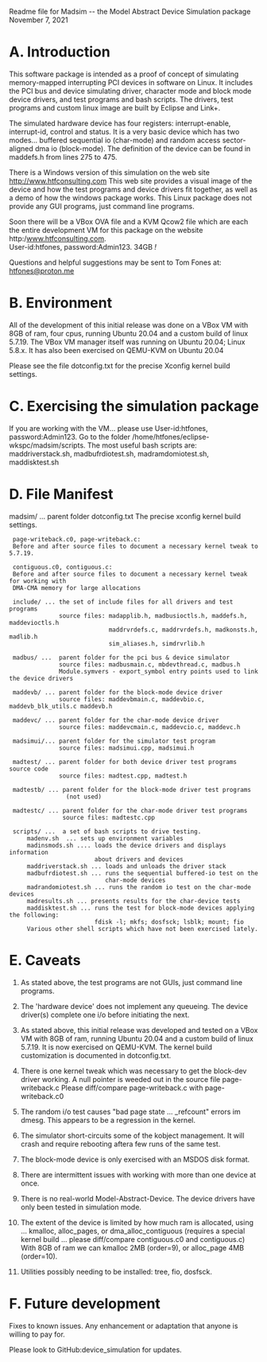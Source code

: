  Readme file for Madsim -- the Model Abstract Device Simulation package
 November 7, 2021

A. Introduction
   ============
   This software package is intended as a proof of concept of simulating memory-mapped 
   interrupting PCI devices in software on Linux. It includes the PCI bus and device
   simulating driver, character mode and block mode device drivers, and test programs
   and bash scripts. The drivers, test programs and custom linux image are built by
   Eclipse and Link+. 
   
   The simulated hardware device has four registers: interrupt-enable, interrupt-id,
   control and status. It is a very basic device which has two modes...
   buffered sequential io (char-mode) and random access sector-aligned dma io (block-mode).
   The definition of the device can be found in maddefs.h from lines 275 to 475.
   
   There is a Windows version of this simulation on the web site http://www.htfconsulting.com
   This web site provides a visual image of the device and how the test programs and device 
   drivers fit together, as well as a demo of how the windows package works.
   This Linux package does not provide any GUI programs, just command line programs.
   
   Soon there will be a VBox OVA file and a KVM Qcow2 file which are each the entire
   development VM for this package on the website http:/www.htfconsulting.com.                                                              	
   User-id:htfones, password:Admin123.   34GB *!*                                                        	
   
   Questions and helpful suggestions may be sent to Tom Fones at: htfones@proton.me


B. Environment
   ===========
   All of the development of this initial release was done on a VBox VM with 8GB of ram,
   four cpus, running Ubuntu 20.04 and a custom build of linux 5.7.19.
   The VBox VM manager itself was running on Ubuntu 20.04; Linux 5.8.x.
   It has also been exercised on QEMU-KVM on Ubuntu 20.04
   
   Please see the file dotconfig.txt for the precise Xconfig kernel build settings.
   
   
C. Exercising the simulation package
   =================================                               
   If you are working with the VM... please use User-id:htfones, password:Admin123.
   Go to the folder /home/htfones/eclipse-wkspc/madsim/scripts.
   The most useful bash scripts are: 
   maddriverstack.sh, madbufrdiotest.sh, madramdomiotest.sh, maddisktest.sh                                                            	

D. File Manifest
   =============
   madsim/ ... parent folder
     dotconfig.txt 
     The precise xconfig kernel build settings.
     
     page-writeback.c0, page-writeback.c: 
     Before and after source files to document a necessary kernel tweak to 5.7.19.
     
     contiguous.c0, contiguous.c: 
     Before and after source files to document a necessary kernel tweak for working with
     DMA-CMA memory for large allocations 
     
     include/ ... the set of include files for all drivers and test programs
                  source files: madapplib.h, madbusioctls.h, maddefs.h, maddevioctls.h
                                maddrvrdefs.c, maddrvrdefs.h, madkonsts.h, madlib.h
                                sim_aliases.h, simdrvrlib.h
      
     madbus/ ...  parent folder for the pci bus & device simulator
                  source files: madbusmain.c, mbdevthread.c, madbus.h 
                  Module.symvers - export_symbol entry points used to link the device drivers
                  
     maddevb/ ... parent folder for the block-mode device driver
                  source files: maddevbmain.c, maddevbio.c, maddevb_blk_utils.c maddevb.h
                  
     maddevc/ ... parent folder for the char-mode device driver
                  source files: maddevcmain.c, maddevcio.c, maddevc.h
                  
     madsimui/... parent folder for the simulator test program
                  source files: madsimui.cpp, madsimui.h
                  
     madtest/ ... parent folder for both device driver test programs source code
                  source files: madtest.cpp, madtest.h

     madtestb/ ... parent folder for the block-mode driver test programs
                    (not used)

     madtestc/ ... parent folder for the char-mode driver test programs
                   source files: madtestc.cpp
   
     scripts/ ...  a set of bash scripts to drive testing.        
         madenv.sh  ... sets up environment variables
         madinsmods.sh .... loads the device drivers and displays information
                            about drivers and devices
         maddriverstack.sh ... loads and unloads the driver stack   
         madbufrdiotest.sh ... runs the sequential buffered-io test on the 
                               char-mode devices     
         madrandomiotest.sh ... runs the random io test on the char-mode devices     
         madresults.sh ... presents results for the char-device tests
         maddisktest.sh ... runs the test for block-mode devices applying the following:
                            fdisk -l; mkfs; dosfsck; lsblk; mount; fio
         Various other shell scripts which have not been exercised lately.                   
                                                        
                    
E. Caveats
   =======
   1) As stated above, the test programs are not GUIs, just command line programs.
   
   2) The 'hardware device' does not implement any queueing.
      The device driver(s) complete one i/o before initiating the next.

   3) As stated above, this initial release was developed and tested on a VBox VM with
      8GB of ram, running Ubuntu 20.04 and a custom build of linux 5.7.19.
      It is now exercised on QEMU-KVM.
      The kernel build customization is documented in dotconfig.txt.      
      
   4) There is one kernel tweak which was necessary to get the block-dev driver working.
      A null pointer is weeded out in the source file page-writeback.c
      Please diff/compare page-writeback.c with page-writeback.c0
      
   5) The random i/o test causes "bad page state ... _refcount" errors im dmesg.
      This appears to be a regression in the kernel.   
      
   6) The simulator short-circuits some of the kobject management.
      It will crash and require rebooting aftera few runs of the same test.    
   
   7) The block-mode device is only exercised with an MSDOS disk format. 
   
   8) There are intermittent issues with working with more than one device at once.  
      
   9) There is no real-world Model-Abstract-Device.
      The device drivers have only been tested in simulation mode.   
      
   10) The extent of the device is limited by how much ram is allocated, using ...
      kmalloc, alloc_pages, or dma_alloc_contiguous (requires a special kernel build ...
      please diff/compare contiguous.c0 and contiguous.c) 
      With 8GB of ram we can kmalloc 2MB (order=9), or alloc_page 4MB (order=10). 
      
   11) Utilities possibly needing to be installed: tree, fio, dosfsck.     


F. Future development
   ==================
   Fixes to known issues.
   Any enhancement or adaptation that anyone is willing to pay for.
   
   Please look to GitHub:device_simulation for updates.

